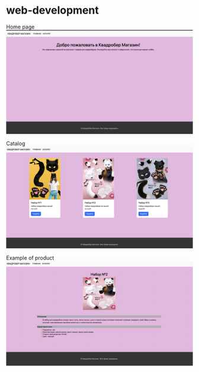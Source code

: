 # web-development

Home page
![alt text](image.png)

Catalog
![alt text](image-1.png)

Example of product
![alt text](image-2.png)